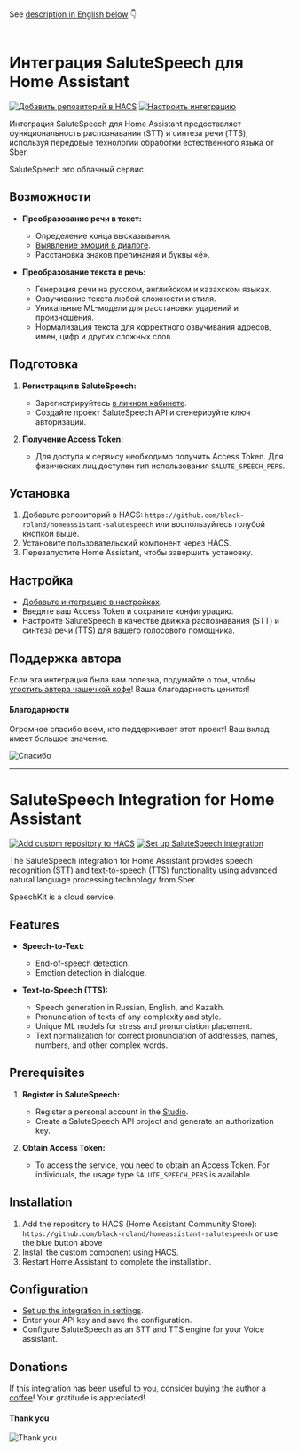 See [description in English below](#salutespeech-integration-for-home-assistant) 👇
<br>
<br>

# Интеграция SaluteSpeech для Home Assistant

[![Добавить репозиторий в HACS](https://my.home-assistant.io/badges/hacs_repository.svg)](https://my.home-assistant.io/redirect/hacs_repository/?owner=black-roland&repository=homeassistant-salutespeech&category=integration) [![Настроить интеграцию](https://my.home-assistant.io/badges/config_flow_start.svg)](https://my.home-assistant.io/redirect/config_flow_start/?domain=salutespeech)

Интеграция SaluteSpeech для Home Assistant предоставляет функциональность распознавания (STT) и синтеза речи (TTS), используя передовые технологии обработки естественного языка от Sber.

SaluteSpeech это облачный сервис.

## Возможности

- **Преобразование речи в текст:**
  - Определение конца высказывания.
  - [Выявление эмоций в диалоге](https://yaml.mansmarthome.info/roland/efff1cbd469c4a1d8e25e721ab388aea).
  - Расстановка знаков препинания и буквы «ё».

- **Преобразование текста в речь:**
  - Генерация речи на русском, английском и казахском языках.
  - Озвучивание текста любой сложности и стиля.
  - Уникальные ML-модели для расстановки ударений и произношения.
  - Нормализация текста для корректного озвучивания адресов, имен, цифр и других сложных слов.

## Подготовка

1. **Регистрация в SaluteSpeech:**
   - Зарегистрируйтесь [в личном кабинете](https://developers.sber.ru/docs/ru/salutespeech/integration-individuals).
   - Создайте проект SaluteSpeech API и сгенерируйте ключ авторизации.

2. **Получение Access Token:**
   - Для доступа к сервису необходимо получить Access Token. Для физических лиц доступен тип использования `SALUTE_SPEECH_PERS`.

## Установка

1. Добавьте репозиторий в HACS: `https://github.com/black-roland/homeassistant-salutespeech` или воспользуйтесь голубой кнопкой выше.
2. Установите пользовательский компонент через HACS.
3. Перезапустите Home Assistant, чтобы завершить установку.

## Настройка

- [Добавьте интеграцию в настройках](https://my.home-assistant.io/redirect/config_flow_start/?domain=salutespeech).
- Введите ваш Access Token и сохраните конфигурацию.
- Настройте SaluteSpeech в качестве движка распознавания (STT) и синтеза речи (TTS) для вашего голосового помощника.

## Поддержка автора

Если эта интеграция была вам полезна, подумайте о том, чтобы [угостить автора чашечкой кофе](https://mansmarthome.info/donate/#donationalerts)! Ваша благодарность ценится!

#### Благодарности

Огромное спасибо всем, кто поддерживает этот проект! Ваш вклад имеет большое значение.

![Спасибо](https://github.com/user-attachments/assets/00e2bd2f-be25-4cae-85ef-3e5fddb8ecbd)

---

# SaluteSpeech Integration for Home Assistant

[![Add custom repository to HACS](https://my.home-assistant.io/badges/hacs_repository.svg)](https://my.home-assistant.io/redirect/hacs_repository/?owner=black-roland&repository=homeassistant-salutespeech&category=integration) [![Set up SaluteSpeech integration](https://my.home-assistant.io/badges/config_flow_start.svg)](https://my.home-assistant.io/redirect/config_flow_start/?domain=salutespeech)

The SaluteSpeech integration for Home Assistant provides speech recognition (STT) and text-to-speech (TTS) functionality using advanced natural language processing technology from Sber.

SpeechKit is a cloud service.

## Features

- **Speech-to-Text:**
  - End-of-speech detection.
  - Emotion detection in dialogue.

- **Text-to-Speech (TTS):**
  - Speech generation in Russian, English, and Kazakh.
  - Pronunciation of texts of any complexity and style.
  - Unique ML models for stress and pronunciation placement.
  - Text normalization for correct pronunciation of addresses, names, numbers, and other complex words.

## Prerequisites

1. **Register in SaluteSpeech:**
   - Register a personal account in the [Studio](https://developers.sber.ru/docs/ru/salutespeech/integration-individuals).
   - Create a SaluteSpeech API project and generate an authorization key.

2. **Obtain Access Token:**
   - To access the service, you need to obtain an Access Token. For individuals, the usage type `SALUTE_SPEECH_PERS` is available.

## Installation

1. Add the repository to HACS (Home Assistant Community Store): `https://github.com/black-roland/homeassistant-salutespeech` or use the blue button above
2. Install the custom component using HACS.
3. Restart Home Assistant to complete the installation.

## Configuration

- [Set up the integration in settings](https://my.home-assistant.io/redirect/config_flow_start/?domain=salutespeech).
- Enter your API key and save the configuration.
- Configure SaluteSpeech as an STT and TTS engine for your Voice assistant.


## Donations

If this integration has been useful to you, consider [buying the author a coffee](https://www.donationalerts.com/r/mansmarthome)! Your gratitude is appreciated!

#### Thank you

![Thank you](https://github.com/user-attachments/assets/00e2bd2f-be25-4cae-85ef-3e5fddb8ecbd)
